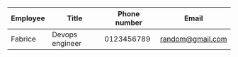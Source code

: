 | Employee | Title | Phone number | Email |
| ---------|-------|--------------|------ |
| Fabrice | Devops engineer | 0123456789 | random@gmail.com |